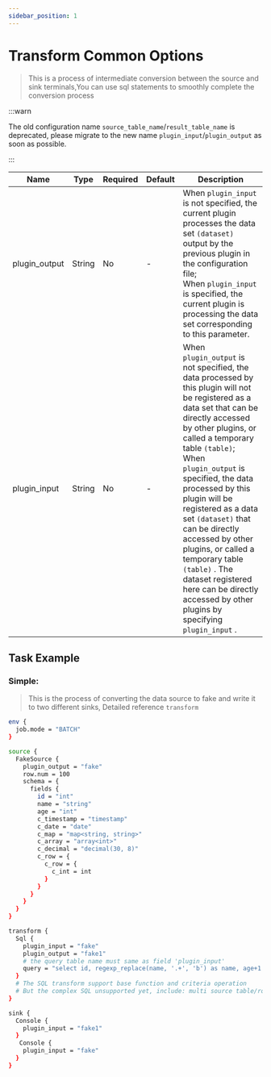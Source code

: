 ```yaml
---
sidebar_position: 1
---
```


# Transform Common Options

> This is a process of intermediate conversion between the source and sink terminals,You can use sql statements to smoothly complete the conversion process

:::warn

The old configuration name `source_table_name`/`result_table_name` is deprecated, please migrate to the new name `plugin_input`/`plugin_output` as soon as possible.

:::

| Name          | Type   | Required | Default | Description                                                                                                                                                                                                                                                                                                                                                                                                                                                                                                              |
|---------------|--------|----------|---------|--------------------------------------------------------------------------------------------------------------------------------------------------------------------------------------------------------------------------------------------------------------------------------------------------------------------------------------------------------------------------------------------------------------------------------------------------------------------------------------------------------------------------|
| plugin_output | String | No       | -       | When `plugin_input` is not specified, the current plugin processes the data set `(dataset)` output by the previous plugin in the configuration file; <br/>When `plugin_input` is specified, the current plugin is processing the data set corresponding to this parameter.                                                                                                                                                                                                                                               |
| plugin_input  | String | No       | -       | When `plugin_output` is not specified, the data processed by this plugin will not be registered as a data set that can be directly accessed by other plugins, or called a temporary table `(table)`; <br/>When `plugin_output` is specified, the data processed by this plugin will be registered as a data set `(dataset)` that can be directly accessed by other plugins, or called a temporary table `(table)` . The dataset registered here can be directly accessed by other plugins by specifying `plugin_input` . |

## Task Example

### Simple:

> This is the process of converting the data source to fake and write it to two different sinks, Detailed reference `transform`

```bash
env {
  job.mode = "BATCH"
}

source {
  FakeSource {
    plugin_output = "fake"
    row.num = 100
    schema = {
      fields {
        id = "int"
        name = "string"
        age = "int"
        c_timestamp = "timestamp"
        c_date = "date"
        c_map = "map<string, string>"
        c_array = "array<int>"
        c_decimal = "decimal(30, 8)"
        c_row = {
          c_row = {
            c_int = int
          }
        }
      }
    }
  }
}

transform {
  Sql {
    plugin_input = "fake"
    plugin_output = "fake1"
    # the query table name must same as field 'plugin_input'
    query = "select id, regexp_replace(name, '.+', 'b') as name, age+1 as age, pi() as pi, c_timestamp, c_date, c_map, c_array, c_decimal, c_row from fake"
  }
  # The SQL transform support base function and criteria operation
  # But the complex SQL unsupported yet, include: multi source table/rows JOIN and AGGREGATE operation and the like
}

sink {
  Console {
    plugin_input = "fake1"
  }
   Console {
    plugin_input = "fake"
  }
}
```

